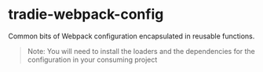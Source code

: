 # tradie-webpack-config

Common bits of Webpack configuration encapsulated in reusable functions.

> Note: You will need to install the loaders and the dependencies for the configuration in your consuming project
